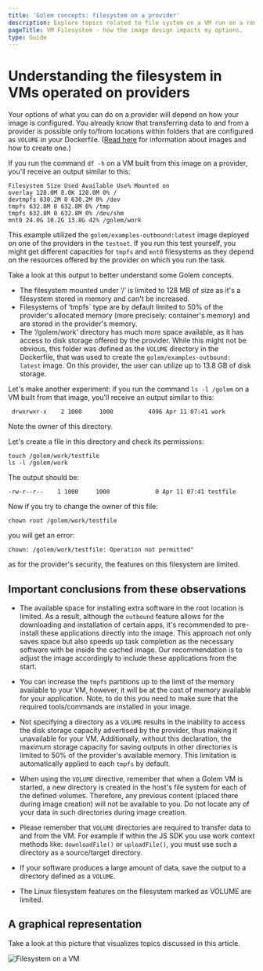 ```yaml
---
title: 'Golem concepts: filesystem on a provider'
description: Explore topics related to file system on a VM run on a remote provider to better design your custom image.
pageTitle: VM Filesystem - how the image design impacts my options.
type: Guide
---
```


# Understanding the filesystem in VMs operated on providers

Your options of what you can do on a provider will depend on how your image is configured. You already know that transferring data to and from a provider is possible only to/from locations within folders that are configured as `VOLUME` in your Dockerfile. ([Read here](/docs/creators/javascript/guides/golem-images) for information about images and how to create one.)

If you run the command `df -h` on a VM built from this image on a provider, you'll receive an output similar to this:

```
Filesystem Size Used Available Use% Mounted on
overlay 128.0M 8.0K 128.0M 0% /
devtmpfs 630.2M 0 630.2M 0% /dev
tmpfs 632.8M 0 632.8M 0% /tmp
tmpfs 632.8M 0 632.8M 0% /dev/shm
mnt0 24.0G 10.2G 13.8G 42% /golem/work
```

This example utilized the `golem/examples-outbound:latest` image deployed on one of the providers in the `testnet`. If you run this test yourself, you might get different capacities for `tmpfs` and `mnt0` filesystems as they depend on the resources offered by the provider on which you run the task.

Take a look at this output to better understand some Golem concepts.

- The filesystem mounted under ‘/’ is limited to 128 MB of size as it's a filesystem stored in memory and can't be increased.
- Filesystems of ‘tmpfs` type are by default limited to 50% of the provider's allocated memory (more precisely: container's memory) and are stored in the provider's memory.
- The ‘/golem/work’ directory has much more space available, as it has access to disk storage offered by the provider. While this might not be obvious, this folder was defined as the `VOLUME` directory in the Dockerfile, that was used to create the `golem/examples-outbound: latest` image. On this provider, the user can utilize up to 13.8 GB of disk storage.

Let's make another experiment: if you run the command `ls -l /golem` on a VM built from that image, you'll receive an output similar to this:

```
 drwxrwxr-x    2 1000     1000          4096 Apr 11 07:41 work
```

Note the owner of this directory.

Let's create a file in this directory and check its permissions:

```
touch /golem/work/testfile
ls -l /golem/work
```

The output should be:

```
-rw-r--r--    1 1000     1000             0 Apr 11 07:41 testfile
```

Now if you try to change the owner of this file:

```
chown root /golem/work/testfile
```

you will get an error:

```
chown: /golem/work/testfile: Operation not permitted"
```

as for the provider's security, the features on this filesystem are limited.

## Important conclusions from these observations

- The available space for installing extra software in the root location is limited. As a result, although the `outbound` feature allows for the downloading and installation of certain apps, it's recommended to pre-install these applications directly into the image. This approach not only saves space but also speeds up task completion as the necessary software with be inside the cached image. Our recommendation is to adjust the image accordingly to include these applications from the start.

- You can increase the `tmpfs` partitions up to the limit of the memory available to your VM, however, it will be at the cost of memory available for your application. Note, to do this you need to make sure that the required tools/commands are installed in your image.

- Not specifying a directory as a `VOLUME` results in the inability to access the disk storage capacity advertised by the provider, thus making it unavailable for your VM. Additionally, without this declaration, the maximum storage capacity for saving outputs in other directories is limited to 50% of the provider's available memory. This limitation is automatically applied to each `tmpfs` by default.

- When using the `VOLUME` directive, remember that when a Golem VM is started, a new directory is created in the host's file system for each of the defined volumes. Therefore, any previous content (placed there during image creation) will not be available to you. Do not locate any of your data in such directories during image creation.

- Please remember that `VOLUME` directories are required to transfer data to and from the VM. For example if within the JS SDK you use work context methods like: `downloadFile()` or `uploadFile()`, you must use such a directory as a source/target directory.

- If your software produces a large amount of data, save the output to a directory defined as a `VOLUME`.

- The Linux filesystem features on the filesystem marked as VOLUME are limited.

## A graphical representation

Take a look at this picture that visualizes topics discussed in this article.

![Filesystem on a VM](/requestor-vm-comms.jpg)
